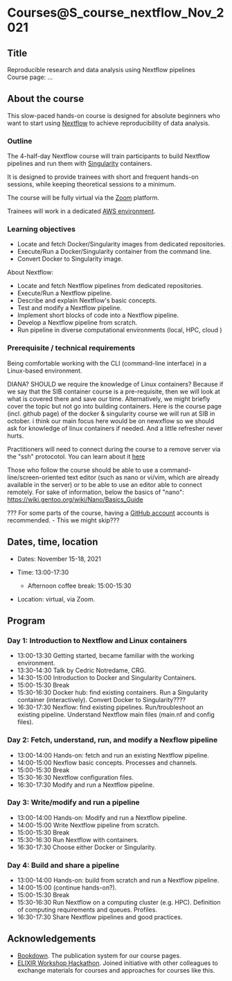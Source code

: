 # Courses@S_course_nextflow_Nov_2021

## Title

Reproducible research and data analysis using Nextflow pipelines
<br>
Course page: ...

## About the course

This slow-paced hands-on course is designed for absolute beginners who want to start using [Nextflow](https://www.nextflow.io) to achieve reproducibility of data analysis. 


### Outline

The 4-half-day Nextflow course will train participants to build Nextflow pipelines and run them with [Singularity](https://sylabs.io/singularity/)  containers.

It is designed to provide trainees with short and frequent hands-on sessions, while keeping theoretical sessions to a minimum.

The course will be fully virtual via the [Zoom](https://zoom.us/) platform.

Trainees will work in a dedicated [AWS environment](https://en.wikipedia.org/wiki/AWS).


### Learning objectives

* Locate and fetch Docker/Singularity images from dedicated repositories.
* Execute/Run a Docker/Singularity container from the command line.
* Convert Docker to Singularity image.

About Nextflow:
* Locate and fetch Nextflow pipelines from dedicated repositories.
* Execute/Run a Nextflow pipeline.
* Describe and explain Nextflow's basic concepts.
* Test and modify a Nextflow pipeline.
* Implement short blocks of code into a Nextflow pipeline.
* Develop a Nextflow pipeline from scratch.
* Run pipeline in diverse computational environments (local, HPC, cloud )

### Prerequisite / technical requirements

Being comfortable working with the CLI (command-line interface) in a Linux-based environment.

DIANA? SHOULD we require the knowledge of Linux containers? Because if we say that the SIB container course is a pre-requisite, then we will look at what is covered there and save our time. Alternatively, we might briefly cover the topic but not go into building containers.
Here is the course page (incl. github page) of the docker & singularity course we will run at SIB in october. i think our main focus here would be on newxflow so we should ask for knowledge of linux containers if needed.  And a little refresher never hurts. 

Practitioners will need to connect during the course to a remove server via the "ssh" protocotol. You can learn about it [here](https://www.hostinger.com/tutorials/ssh-tutorial-how-does-ssh-work)

Those who follow the course should be able to use a command-line/screen-oriented text editor (such as nano or vi/vim, which are already available in the server) or to be able to use an editor able to connect remotely. For sake of information, below the basics of "nano":
https://wiki.gentoo.org/wiki/Nano/Basics_Guide

??? For some parts of the course, having a [GitHub account](https://github.com/join) accounts is recommended. - This we might skip???

## Dates, time, location

* Dates: November 15-18, 2021

* Time: 13:00-17:30
  * Afternoon coffee break: 15:00-15:30

* Location: virtual, via Zoom.

## Program

### Day 1: Introduction to Nextflow and Linux containers

* 13:00-13:30 Getting started, became familiar with the working environment.
* 13:30-14:30 Talk by Cedric Notredame, CRG.
* 14:30-15:00 Introduction to Docker and Singularity Containers.
* 15:00-15:30 Break
* 15:30-16:30 Docker hub: find existing containers. Run a Singularity container (interactively). Convert Docker to Singularity????
* 16:30-17:30 Nexflow: find existing pipelines. Run/troubleshoot an existing pipeline. Understand Nextflow main files (main.nf and config files).

### Day 2: Fetch, understand, run, and modify a Nexflow pipeline

* 13:00-14:00 Hands-on: fetch and run an existing Nextflow pipeline.
* 14:00-15:00 Nexflow basic concepts. Processes and channels.
* 15:00-15:30 Break
* 15:30-16:30 Nextflow configuration files.
* 16:30-17:30 Modify and run a Nextflow pipeline.

### Day 3: Write/modify and run a pipeline 

* 13:00-14:00 Hands-on: Modify and run a Nextflow pipeline.
* 14:00-15:00 Write Nextflow pipeline from scratch.
* 15:00-15:30 Break
* 15:30-16:30 Run Nextflow with containers.
* 16:30-17:30 Choose either Docker or Singularity.

### Day 4: Build and share a pipeline

* 13:00-14:00 Hands-on: build from scratch and run a Nextflow pipeline.
* 14:00-15:00 (continue hands-on?).
* 15:00-15:30 Break
* 15:30-16:30 Run Nextflow on a computing cluster (e.g. HPC). Definition of computing requirements and queues. Profiles.
* 16:30-17:30 Share Nextflow pipelines and good practices.



## Acknowledgements

* [Bookdown](https://bookdown.org/). The publication system for our course pages.
* [ELIXIR Workshop Hackathon](https://github.com/vibbits/containers-workflow-hackathon). Joined initiative with other colleagues to exchange materials for courses and approaches for courses like this.
